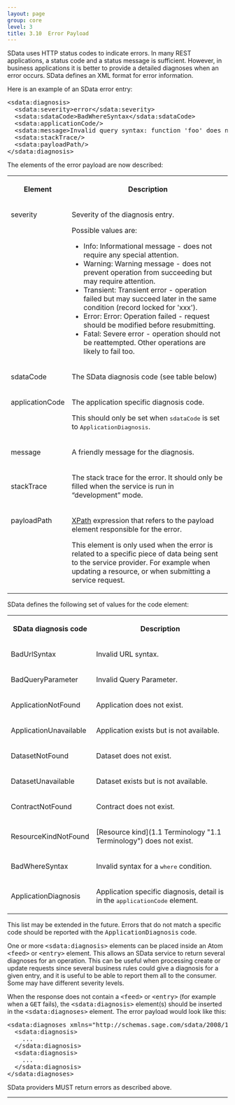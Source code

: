 ```yaml
---
layout: page
group: core
level: 3
title: 3.10  Error Payload
---
```


SData uses HTTP status codes to indicate errors. In many REST applications, a
status code and a status message is sufficient. However,&nbsp;in business
applications it is better to&nbsp;provide a detailed diagnoses when an error
occurs.&nbsp;SData defines an XML format for error information.

Here is an example of an SData error entry:

<pre>&lt;sdata:diagnosis&gt;
&nbsp; &lt;sdata:severity&gt;error&lt;/sdata:severity&gt;
&nbsp; &lt;sdata:sdataCode&gt;BadWhereSyntax&lt;/sdata:sdataCode&gt;
&nbsp; &lt;sdata:applicationCode/&gt;
&nbsp; &lt;sdata:message&gt;Invalid query syntax: function 'foo' does not exist&lt;/sdata:message&gt;
&nbsp; &lt;sdata:stackTrace/&gt;
&nbsp; &lt;sdata:payloadPath/&gt;
&lt;/sdata:diagnosis&gt;</pre>

The elements of the error payload are now described:

<table class="content" print-width="100%" width="100%">
<tbody>

<tr>

<th>

**Element**

</th>
<th>

**Description**

</th>

</tr>

<tr>

<td valign="top">

severity

</td>
<td>

Severity of the diagnosis entry.

Possible values are:

*   Info: Informational message&nbsp;- does not require any special attention.
*   Warning: Warning message&nbsp;- does not prevent operation from succeeding but
may require attention.
*   Transient: Transient error&nbsp;- operation failed but may succeed later in the
same condition (record locked for 'xxx').
*   Error: Error: Operation failed&nbsp;- request should be modified before
resubmitting.
*   Fatal: Severe error -&nbsp;operation should not be reattempted.&nbsp;Other operations
are likely to fail too.

</td>

</tr>

<tr>

<td valign="top">

sdataCode

</td>
<td>

The SData diagnosis code (see table below)

</td>

</tr>

<tr>

<td valign="top">

applicationCode

</td>
<td>

The application specific diagnosis code.

This should only be set when <tt>sdataCode</tt> is set to
<tt>ApplicationDiagnosis</tt>.

</td>

</tr>

<tr>

<td>

message

</td>
<td>

A&nbsp;friendly message for the diagnosis.

</td>

</tr>

<tr>

<td>

stackTrace

</td>
<td>

The stack trace for the error. It should only be filled when the service is
run in “development” mode.

</td>

</tr>

<tr>

<td valign="top">

payloadPath

</td>
<td>

[XPath](http://en.wikipedia.org/wiki/XPath) expression that refers
to&nbsp;the payload element&nbsp;responsible for the error.

This element is only used when the error is related to a specific piece of
data being sent to the service provider. For example when updating a resource,
or when submitting a service request.

</td>

</tr>

</tbody>
</table>

SData defines the following set of values for the code element:

<table class="content" print-width="100%" width="100%">
<tbody>

<tr>

<th>

**SData diagnosis code**

</th>
<th>

**Description**

</th>

</tr>

<tr>

<td>

BadUrlSyntax

</td>
<td>

Invalid URL syntax.

</td>

</tr>

<tr>

<td>

BadQueryParameter

</td>
<td>

Invalid Query Parameter.

</td>

</tr>

<tr>

<td>

ApplicationNotFound

</td>
<td>

Application does not exist.

</td>

</tr>

<tr>

<td>

ApplicationUnavailable

</td>
<td>

Application exists but is not available.

</td>

</tr>

<tr>

<td>

DatasetNotFound

</td>
<td>

Dataset does not exist.

</td>

</tr>

<tr>

<td>

DatasetUnavailable

</td>
<td>

Dataset exists but is not available.

</td>

</tr>

<tr>

<td>

ContractNotFound

</td>
<td>

Contract does not exist.

</td>

</tr>

<tr>

<td>

ResourceKindNotFound

</td>
<td>

[Resource kind](1.1 Terminology "1.1 Terminology") does not exist.

</td>

</tr>

<tr>

<td>

BadWhereSyntax

</td>
<td>

Invalid syntax for a <tt>where</tt> condition.

</td>

</tr>

<tr>

<td>

ApplicationDiagnosis

</td>
<td>

Application specific diagnosis, detail is in the <tt>applicationCode</tt>
element.

</td>

</tr>

</tbody>
</table>

This list may be extended in the future. Errors that do not
match a specific code should be reported with the <tt>ApplicationDiagnosis</tt>
code.

One or more <tt>&lt;sdata:diagnosis&gt;</tt> elements can&nbsp;be placed inside an
Atom <tt>&lt;feed&gt;</tt> or <tt>&lt;entry&gt;</tt> element. This allows an
SData service to return several diagnoses for an operation. This can be useful
when processing create or update requests since several&nbsp;business rules could
give a diagnosis for a given entry, and it is useful to be able to report them
all to the consumer. Some may&nbsp;have different severity levels.

When the response does not contain a <tt>&lt;feed&gt;</tt> or
<tt>&lt;entry&gt;</tt> (for example when a <tt>GET</tt> fails), the
<tt>&lt;sdata:diagnosis&gt;</tt> element(s) should be inserted in
the&nbsp;<tt>&lt;sdata:diagnoses&gt;</tt> element.&nbsp;The error payload would&nbsp;look like
this:

<pre>&lt;sdata:diagnoses xmlns="http://schemas.sage.com/sdata/2008/1"&gt;
&nbsp; &lt;sdata:diagnosis&gt;
   &nbsp;...
&nbsp; &lt;/sdata:diagnosis&gt;
  &lt;sdata:diagnosis&gt;
&nbsp;   ...
&nbsp;&nbsp;&lt;/sdata:diagnosis&gt;
&lt;/sdata:diagnoses&gt;</pre>

SData providers MUST return errors as described above.

* * *